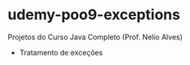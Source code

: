 # udemy-poo9-exceptions

Projetos do Curso Java Completo (Prof. Nelio Alves)

- Tratamento de exceções
